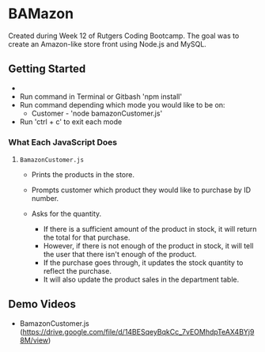 # BAMazon

Created during Week 12 of Rutgers Coding Bootcamp. The goal was to create an Amazon-like store front using Node.js and MySQL.

## Getting Started

- 
- Run command in Terminal or Gitbash 'npm install'
- Run command depending which mode you would like to be on:
    * Customer - 'node bamazonCustomer.js'
- Run 'ctrl + c' to exit each mode

### What Each JavaScript Does

1. `BamazonCustomer.js`

    * Prints the products in the store.

    * Prompts customer which product they would like to purchase by ID number.

    * Asks for the quantity.

      * If there is a sufficient amount of the product in stock, it will return the total for that purchase.
      * However, if there is not enough of the product in stock, it will tell the user that there isn't enough of the product.
      * If the purchase goes through, it updates the stock quantity to reflect the purchase.
      * It will also update the product sales in the department table.

## Demo Videos

* BamazonCustomer.js (https://drive.google.com/file/d/14BESqeyBqkCc_7vEOMhdpTeAX4BYj98M/view)
